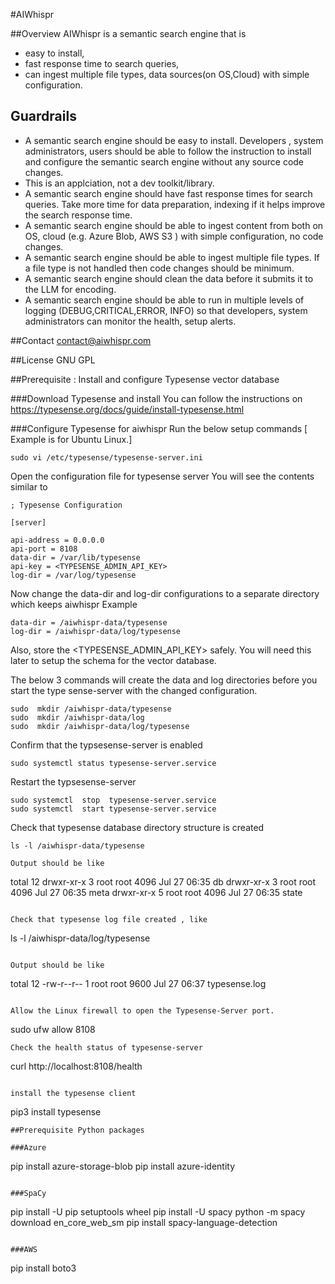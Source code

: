 #AIWhispr

##Overview
AIWhispr is a semantic search engine that is 
- easy to install,
- fast response time to search queries,
- can ingest  multiple file types, data sources(on OS,Cloud) with simple configuration.

## Guardrails
- A semantic search engine should be easy to install.  Developers , system administrators, users should be able to follow the instruction to install and configure the semantic search engine without any source code changes.
- This is an applciation, not a dev toolkit/library.
- A semantic search engine should have fast response times for search queries. Take more time for data preparation, indexing if it helps improve the search response time.
- A semantic search engine should be able to ingest content from both on OS, cloud (e.g. Azure Blob, AWS S3 ) with simple configuration, no code changes.
- A semantic search engine should be able to ingest multiple file types. If a file type is not handled then code changes should be minimum.
- A semantic search engine should clean the data before it submits it to the LLM for encoding. 
- A semantic search engine should be able to run in multiple levels of logging (DEBUG,CRITICAL,ERROR, INFO) so that developers, system administrators can monitor the health, setup alerts.


##Contact
contact@aiwhispr.com

##License
GNU GPL

##Prerequisite : Install and configure Typesense vector database

###Download Typesense and install
You can follow the instructions on 
https://typesense.org/docs/guide/install-typesense.html

###Configure Typesense for aiwhispr
Run the below setup commands [ Example is for Ubuntu Linux.]

```
sudo vi /etc/typesense/typesense-server.ini 
```
Open the configuration file for typesense server
You will see the contents similar to 

```
; Typesense Configuration

[server]

api-address = 0.0.0.0
api-port = 8108
data-dir = /var/lib/typesense
api-key = <TYPESENSE_ADMIN_API_KEY>
log-dir = /var/log/typesense
```

Now change the data-dir and log-dir configurations to a separate directory which keeps aiwhispr
Example
```
data-dir = /aiwhispr-data/typesense
log-dir = /aiwhispr-data/log/typesense
```
Also, store the <TYPESENSE_ADMIN_API_KEY> safely. You will need this later to setup the schema for the vector database.


The below  3 commands will create the data and log directories before you start the type sense-server with the changed configuration.
```
sudo  mkdir /aiwhispr-data/typesense 
sudo  mkdir /aiwhispr-data/log 
sudo  mkdir /aiwhispr-data/log/typesense
```

Confirm that the typsesense-server is enabled
```
sudo systemctl status typesense-server.service

```
Restart the typsesense-server 
```
sudo systemctl  stop  typesense-server.service
sudo systemctl  start typesense-server.service
```

Check that typesense database directory structure is created
```
ls -l /aiwhispr-data/typesense 

Output should be like
```
total 12
drwxr-xr-x 3 root root 4096 Jul 27 06:35 db
drwxr-xr-x 3 root root 4096 Jul 27 06:35 meta
drwxr-xr-x 5 root root 4096 Jul 27 06:35 state
```

Check that typesense log file created , like
```
ls -l /aiwhispr-data/log/typesense 
```

Output should be like
```
total 12
-rw-r--r-- 1 root root 9600 Jul 27 06:37 typesense.log
```

Allow the Linux firewall to open the Typesense-Server port.
```
sudo ufw allow 8108
```
Check the health status of typesense-server
```
curl http://localhost:8108/health
```

install the typesense client
```
pip3 install typesense
```
##Prerequisite Python packages

###Azure
```
pip install azure-storage-blob 
pip install azure-identity
```

###SpaCy
```
pip install -U pip setuptools wheel
pip install -U spacy
python -m spacy download en_core_web_sm
pip install spacy-language-detection
```

###AWS
```
pip install boto3 
```


